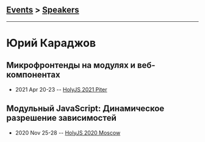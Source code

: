 ## [Events](../README.md) > [Speakers](../speakers.md)
---

# Юрий Караджов

## Микрофронтенды на модулях и веб-компонентах
- 2021 Apr 20-23 -- [HolyJS 2021 Piter](https://youtu.be/oT3EQiYBhz0)    
## Модульный JavaScript: Динамическое разрешение зависимостей
- 2020 Nov 25-28 -- [HolyJS 2020 Moscow](https://youtu.be/FX_baLJn55k)    
